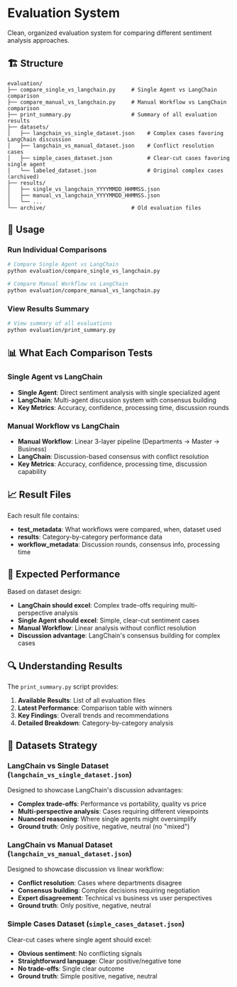 # Evaluation System

Clean, organized evaluation system for comparing different sentiment analysis approaches.

## 🏗️ Structure

```
evaluation/
├── compare_single_vs_langchain.py     # Single Agent vs LangChain comparison
├── compare_manual_vs_langchain.py     # Manual Workflow vs LangChain comparison
├── print_summary.py                   # Summary of all evaluation results
├── datasets/
│   ├── langchain_vs_single_dataset.json    # Complex cases favoring LangChain discussion
│   ├── langchain_vs_manual_dataset.json    # Conflict resolution cases
│   ├── simple_cases_dataset.json           # Clear-cut cases favoring single agent
│   └── labeled_dataset.json                # Original complex cases (archived)
├── results/
│   ├── single_vs_langchain_YYYYMMDD_HHMMSS.json
│   ├── manual_vs_langchain_YYYYMMDD_HHMMSS.json
│   └── ...
└── archive/                           # Old evaluation files
```

## 🚀 Usage

### Run Individual Comparisons

```bash
# Compare Single Agent vs LangChain
python evaluation/compare_single_vs_langchain.py

# Compare Manual Workflow vs LangChain  
python evaluation/compare_manual_vs_langchain.py
```

### View Results Summary

```bash
# View summary of all evaluations
python evaluation/print_summary.py
```

## 📊 What Each Comparison Tests

### Single Agent vs LangChain
- **Single Agent**: Direct sentiment analysis with single specialized agent
- **LangChain**: Multi-agent discussion system with consensus building
- **Key Metrics**: Accuracy, confidence, processing time, discussion rounds

### Manual Workflow vs LangChain  
- **Manual Workflow**: Linear 3-layer pipeline (Departments → Master → Business)
- **LangChain**: Discussion-based consensus with conflict resolution
- **Key Metrics**: Accuracy, confidence, processing time, discussion capability

## 📈 Result Files

Each result file contains:
- **test_metadata**: What workflows were compared, when, dataset used
- **results**: Category-by-category performance data
- **workflow_metadata**: Discussion rounds, consensus info, processing time

## 🎯 Expected Performance

Based on dataset design:
- **LangChain should excel**: Complex trade-offs requiring multi-perspective analysis
- **Single Agent should excel**: Simple, clear-cut sentiment cases
- **Manual Workflow**: Linear analysis without conflict resolution
- **Discussion advantage**: LangChain's consensus building for complex cases

## 🔍 Understanding Results

The `print_summary.py` script provides:
1. **Available Results**: List of all evaluation files
2. **Latest Performance**: Comparison table with winners
3. **Key Findings**: Overall trends and recommendations  
4. **Detailed Breakdown**: Category-by-category analysis

## 📝 Datasets Strategy

### **LangChain vs Single Dataset** (`langchain_vs_single_dataset.json`)
Designed to showcase LangChain's discussion advantages:
- **Complex trade-offs**: Performance vs portability, quality vs price
- **Multi-perspective analysis**: Cases requiring different viewpoints
- **Nuanced reasoning**: Where single agents might oversimplify
- **Ground truth**: Only positive, negative, neutral (no "mixed")

### **LangChain vs Manual Dataset** (`langchain_vs_manual_dataset.json`)  
Designed to showcase discussion vs linear workflow:
- **Conflict resolution**: Cases where departments disagree
- **Consensus building**: Complex decisions requiring negotiation
- **Expert disagreement**: Technical vs business vs user perspectives
- **Ground truth**: Only positive, negative, neutral

### **Simple Cases Dataset** (`simple_cases_dataset.json`)
Clear-cut cases where single agent should excel:
- **Obvious sentiment**: No conflicting signals
- **Straightforward language**: Clear positive/negative tone
- **No trade-offs**: Single clear outcome
- **Ground truth**: Simple positive, negative, neutral 